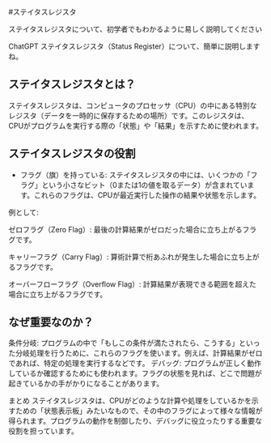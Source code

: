 #ステイタスレジスタ

ステイタスレジスタについて、初学者でもわかるように易しく説明してください

ChatGPT
ステイタスレジスタ（Status Register）について、簡単に説明しますね。

## ステイタスレジスタとは？  
ステイタスレジスタは、コンピュータのプロセッサ（CPU）の中にある特別なレジスタ（データを一時的に保存するための場所）です。このレジスタは、CPUがプログラムを実行する際の「状態」や「結果」を示すために使われます。

## ステイタスレジスタの役割  

- フラグ（旗）を持っている:
ステイタスレジスタの中には、いくつかの「フラグ」という小さなビット（0または1の値を取るデータ）が含まれています。これらのフラグは、CPUが最近実行した操作の結果や状態を示します。

例として:

ゼロフラグ（Zero Flag）: 最後の計算結果がゼロだった場合に立ち上がるフラグです。

キャリーフラグ（Carry Flag）: 算術計算で桁あふれが発生した場合に立ち上がるフラグです。

オーバーフローフラグ（Overflow Flag）: 計算結果が表現できる範囲を超えた場合に立ち上がるフラグです。

## なぜ重要なのか？
条件分岐: プログラムの中で「もしこの条件が満たされたら、こうする」といった分岐処理を行うために、これらのフラグを使います。例えば、計算結果がゼロであれば、特定の処理を実行するなどです。
デバッグ: プログラムが正しく動作しているか確認するためにも使われます。フラグの状態を見れば、どこで問題が起きているかの手がかりになることがあります。

まとめ
ステイタスレジスタは、CPUがどのような計算や処理をしているかを示すための「状態表示板」みたいなもので、その中のフラグによって様々な情報が得られます。プログラムの動作を制御したり、デバッグに役立ったりする重要な役割を担っています。
